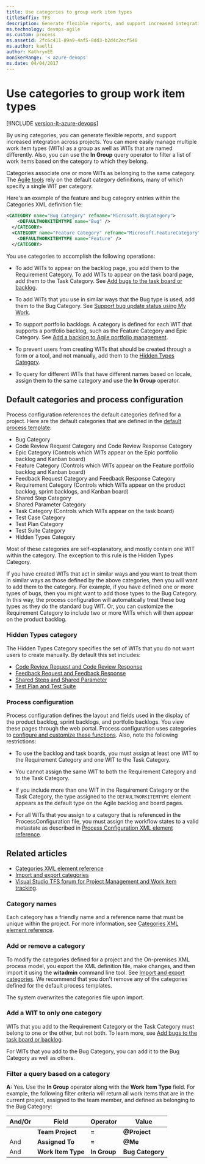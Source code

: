 ```yaml
---
title: Use categories to group work item types 
titleSuffix: TFS
description: Generate flexible reports, and support increased integration across projects using categories 
ms.technology: devops-agile
ms.custom: process
ms.assetid: 2fc6c411-89a9-4af5-8dd3-b2d4c2ecf540
ms.author: kaelli
author: KathrynEE
monikerRange: '< azure-devops' 
ms.date: 04/04/2017
---
```


# Use categories to group work item types

[!INCLUDE [version-lt-azure-devops](../../includes/version-lt-azure-devops.md)] 

By using categories, you can generate flexible reports, and support increased integration across projects. You can more easily manage multiple work item types (WITs) as a group as well as WITs that are named differently. Also, you can use the **In Group** query operator to filter a list of work items based on the category to which they belong.  

Categories associate one or more WITs as belonging to the same category. The [Agile tools](../../organizations/settings/about-teams-and-settings.md) rely on the default category definitions, many of which specify a single WIT per category.  

Here's an example of the feature and bug category entries within the Categories XML definition file:  

```xml
<CATEGORY name="Bug Category" refname="Microsoft.BugCategory">  
    <DEFAULTWORKITEMTYPE name="Bug" />  
  </CATEGORY>  
  <CATEGORY name="Feature Category" refname="Microsoft.FeatureCategory">  
    <DEFAULTWORKITEMTYPE name="Feature" />  
  </CATEGORY>  
```  

You use categories to accomplish the following operations:  

-   To add WITs to appear on the backlog page, you add them to the Requirement Category. To add WITs to appear on the task board page, add them to the Task Category. See [Add bugs to the task board or backlog](../add-wits-to-backlogs-and-boards.md).  

-   To add WITs that you use in similar ways that the Bug type is used, add them to the Bug Category. See [Support bug update status using My Work](support-bug-update-status-using-my-work.md).  

-   To support portfolio backlogs. A category is defined for each WIT that supports a portfolio backlog, such as the Feature Category and Epic Category. See [Add a backlog to Agile portfolio management](../add-portfolio-backlogs.md).  

-   To prevent users from creating WITs that should be created through a form or a tool, and not manually, add them to the [Hidden Types Category](#hiddentypes).  

-   To query for different WITs that have different names based on locale, assign them to the same category and use the **In Group** operator.  

<a name="process"></a> 
## Default categories and process configuration  
 Process configuration references the default categories defined for a project. Here are the default categories that are defined in the [default process template](../../boards/work-items/guidance/choose-process.md):  

-   Bug Category    
-   Code Review Request Category and Code Review Response Category    
-   Epic Category (Controls which WITs appear on the Epic portfolio backlog and Kanban board)    
-   Feature Category (Controls which WITs appear on the Feature portfolio backlog and Kanban board)   
-   Feedback Request Category and Feedback Response Category   
-   Requirement Category (Controls which WITs appear on the product backlog, sprint backlogs, and Kanban board)   
-   Shared Step Category    
-   Shared Parameter Category    
-   Task Category (Controls which WITs appear on the task board)    
-   Test Case Category    
-   Test Plan Category    
-   Test Suite Category  
-   Hidden Types Category  

Most of these categories are self-explanatory, and mostly contain one WIT within the category. The exception to this rule is the Hidden Types Category.  

If you have created WITs that act in similar ways and you want to treat them in similar ways as those defined by the above categories, then you will want to add them to the category. For example, if you have defined one or more types of bugs, then you might want to add those types to the Bug Category. In this way, the process configuration will automatically treat these bug types as they do the standard bug WIT. Or, you can customize the Requirement Category to include two or more WITs which will then appear on the product backlog.  

<a name="hiddentypes"></a> 
### Hidden Types category  
 The Hidden Types Category specifies the set of WITs that you do not want users to create manually. By default this set includes:  

-   [Code Review Request and Code Review Response](../../repos/tfvc/day-life-alm-developer-suspend-work-fix-bug-conduct-code-review.md )    
-   [Feedback Request and Feedback Response](../../project/feedback/get-feedback.md)    
-   [Shared Steps and Shared Parameter](../../test/create-test-cases.md)    
-   [Test Plan and Test Suite](../../test/create-a-test-plan.md)  

### Process configuration  
Process configuration defines the layout and fields used in the display of the product backlog,  sprint backlogs, and portfolio backlogs. You view these pages through the web portal. Process configuration uses categories to [configure and customize these functions](process-configuration-xml-element.md). Also, note the following restrictions:  

-   To use the backlog and task boards, you must assign at least one WIT to the Requirement Category and one WIT to the Task Category.    
-   You cannot assign the same WIT to both the Requirement Category and to the Task Category.    
-   If you include more than one WIT in the Requirement Category or the Task Category, the type assigned to the `DEFAULTWORKITEMTYPE` element appears as the default type on the Agile backlog and board pages.  

-   For all WITs that you assign to a category that is referenced in the ProcessConfiguration file, you must assign the workflow states to a valid metastate as described in [Process Configuration XML element reference](process-configuration-xml-element.md).  

## Related articles 
- [Categories XML element reference](categories-xml-element-reference.md)  
- [Import and export categories](../witadmin/witadmin-import-export-categories.md)
- [Visual Studio TFS forum for Project Management and Work item tracking](https://social.msdn.microsoft.com/Forums/vstudio/home?forum=tfsworkitemtracking).

### Category names 
Each category has a friendly name and a reference name that must be unique within the project. For more information, see [Categories XML element reference](categories-xml-element-reference.md).  

### Add or remove a category 
To modify the categories defined for a project and the On-premises XML process model, you export the XML definition file, make changes, and then import it using the **witadmin** command line tool. See [Import and export categories](../witadmin/witadmin-import-export-categories.md). We recommend that you don't remove any of the  categories defined for the default process templates.  

The system overwrites the categories file upon import.  

### Add a WIT to only one category 
WITs that you add to the Requirement Category or the Task Category must belong to one or the other, but not both. To learn more, see [Add bugs to the task board or backlog](../add-wits-to-backlogs-and-boards.md).  

For WITs that you add to the Bug Category, you can add it to the Bug Category as well as others.  

<a name="query"></a>   
###  Filter a query based on a category 
 **A:** Yes. Use the **In Group** operator along with the **Work Item Type** field. For example, the following filter criteria will return all work items that are in the current project, assigned to the team member, and defined as belonging to the Bug Category:  


| **And/Or** |     **Field**      | **Operator** |         **Value**         |
|------------|--------------------|--------------|---------------------------|
|            |  **Team Project**  |    **=**     | <strong>@Project</strong> |
|    And     |  **Assigned To**   |    **=**     |   <strong>@Me</strong>    |
|    And     | **Work Item Type** | **In Group** |     **Bug Category**      |

